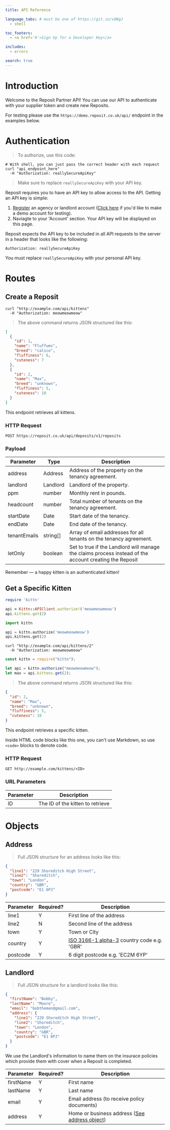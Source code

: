 ```yaml
---
title: API Reference

language_tabs: # must be one of https://git.io/vQNgJ
  - shell

toc_footers:
  - <a href='#'>Sign Up for a Developer Key</a>

includes:
  - errors

search: true
---
```


# Introduction

Welcome to the Reposit Partner API! You can use our API to authenticate with your supplier token and create new Reposits.

<aside class="notice">
For testing please use the <code>https://demo.reposit.co.uk/api/</code> endpoint in the examples below.
</aside>

# Authentication

> To authorize, use this code:

```shell
# With shell, you can just pass the correct header with each request
curl "api_endpoint_here"
  -H "Authorization: reallySecureApiKey"
```

> Make sure to replace `reallySecureApiKey` with your API key.

Reposit requires you to have an API key to allow access to the API. Getting an API key is simple:

1. [Register](https://reposit.co.uk/register/) an agency or landlord account ([Click here](https://demo.reposit.co.uk/register/) if you'd like to make a demo account for testing).
2. Naviagte to your 'Account' section. Your API key will be displayed on this page.

Reposit expects the API key to be included in all API requests to the server in a header that looks like the following:

`Authorization: reallySecureApiKey`

<aside class="notice">
You must replace <code>reallySecureApiKey</code> with your personal API key.
</aside>

# Routes

## Create a Reposit

```shell
curl "http://example.com/api/kittens"
  -H "Authorization: meowmeowmeow"
```

> The above command returns JSON structured like this:

```json
[
  {
    "id": 1,
    "name": "Fluffums",
    "breed": "calico",
    "fluffiness": 6,
    "cuteness": 7
  },
  {
    "id": 2,
    "name": "Max",
    "breed": "unknown",
    "fluffiness": 5,
    "cuteness": 10
  }
]
```

This endpoint retrieves all kittens.

### HTTP Request

`POST https://reposit.co.uk/api/deposits/v1/reposits`

### Payload

| Parameter    | Type     | Description                                                                                            |
| ------------ | -------- | ------------------------------------------------------------------------------------------------------ |
| address      | Address  | Address of the property on the tenancy agreement.                                                      |
| landlord     | Landlord | Landlord of the property.                                                                              |
| ppm          | number   | Monthly rent in pounds.                                                                                |
| headcount    | number   | Total number of tenants on the tenancy agreement.                                                      |
| startDate    | Date     | Start date of the tenancy.                                                                             |
| endDate      | Date     | End date of the tenancy.                                                                               |
| tenantEmails | string[] | Array of email addresses for all tenants on the tenancy agreement.                                     |
| letOnly      | boolean  | Set to true if the Landlord will manage the claims process instead of the account creating the Reposit |

<aside class="success">
Remember — a happy kitten is an authenticated kitten!
</aside>

## Get a Specific Kitten

```ruby
require 'kittn'

api = Kittn::APIClient.authorize!('meowmeowmeow')
api.kittens.get(2)
```

```python
import kittn

api = kittn.authorize('meowmeowmeow')
api.kittens.get(2)
```

```shell
curl "http://example.com/api/kittens/2"
  -H "Authorization: meowmeowmeow"
```

```javascript
const kittn = require("kittn");

let api = kittn.authorize("meowmeowmeow");
let max = api.kittens.get(2);
```

> The above command returns JSON structured like this:

```json
{
  "id": 2,
  "name": "Max",
  "breed": "unknown",
  "fluffiness": 5,
  "cuteness": 10
}
```

This endpoint retrieves a specific kitten.

<aside class="warning">Inside HTML code blocks like this one, you can't use Markdown, so use <code>&lt;code&gt;</code> blocks to denote code.</aside>

### HTTP Request

`GET http://example.com/kittens/<ID>`

### URL Parameters

| Parameter | Description                      |
| --------- | -------------------------------- |
| ID        | The ID of the kitten to retrieve |

# Objects

## Address

> Full JSON structure for an address looks like this:

```json
{
  "line1": "229 Shoreditch High Street",
  "line2": "Shoreditch",
  "town": "London",
  "country": "GBR",
  "postcode": "E1 6PJ"
}
```

| Parameter | Required? | Description                                                                                    |
| --------- | --------- | ---------------------------------------------------------------------------------------------- |
| line1     | Y         | First line of the address                                                                      |
| line2     | N         | Second line of the address                                                                     |
| town      | Y         | Town or City                                                                                   |
| country   | Y         | [ISO 3166-1 alpha-3](https://en.wikipedia.org/wiki/ISO_3166-1_alpha-3) country code e.g. 'GBR' |
| postcode  | Y         | 6 digit postcode e.g. 'EC2M 6YP'                                                               |

## Landlord

> Full JSON structure for a landlord looks like this:

```json
{
  "firstName": "Bobby",
  "lastName": "Moore",
  "email": "bobtheman@gmail.com",
  "address": {
    "line1": "229 Shoreditch High Street",
    "line2": "Shoreditch",
    "town": "London",
    "country": "GBR",
    "postcode": "E1 6PJ"
  }
}
```

We use the Landlord's information to name them on the insurace policies which provide them with cover when a Reposit is completed.

| Parameter | Required? | Description                                                |
| --------- | --------- | ---------------------------------------------------------- |
| firstName | Y         | First name                                                 |
| lastName  | Y         | Last name                                                  |
| email     | Y         | Email address (to receive policy documents)                |
| address   | Y         | Home or business address ([See address object](/#address)) |
